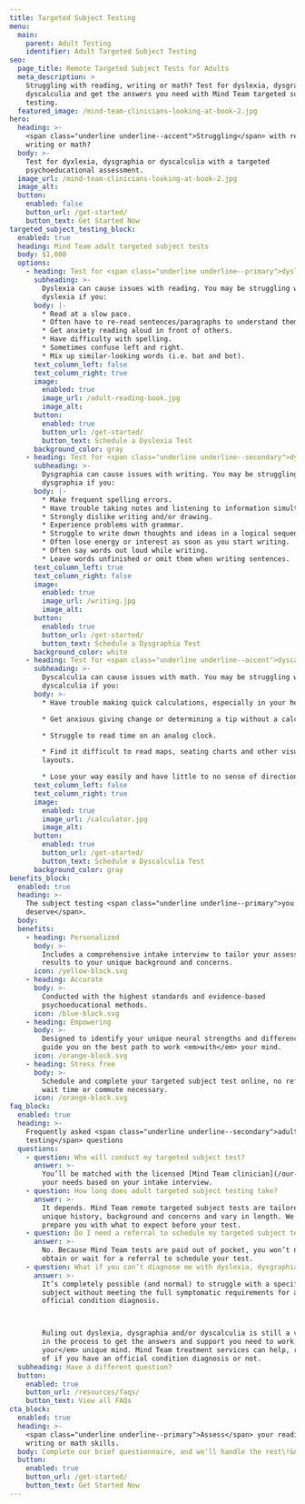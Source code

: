 ```yaml
---
title: Targeted Subject Testing
menu:
  main:
    parent: Adult Testing
    identifier: Adult Targeted Subject Testing
seo:
  page_title: Remote Targeted Subject Tests for Adults
  meta_description: >
    Struggling with reading, writing or math? Test for dyslexia, dysgraphia or
    dyscalculia and get the answers you need with Mind Team targeted subject
    testing.
  featured_image: /mind-team-clinicians-looking-at-book-2.jpg
hero:
  heading: >-
    <span class="underline underline--accent">Struggling</span> with reading,
    writing or math?
  body: >-
    Test for dyxlexia, dysgraphia or dyscalculia with a targeted
    psychoeducational assessment.
  image_url: /mind-team-clinicians-looking-at-book-2.jpg
  image_alt:
  button:
    enabled: false
    button_url: /get-started/
    button_text: Get Started Now
targeted_subject_testing_block:
  enabled: true
  heading: Mind Team adult targeted subject tests
  body: $1,000
  options:
    - heading: Test for <span class="underline underline--primary">dyslexia</span>.
      subheading: >-
        Dyslexia can cause issues with reading. You may be struggling with
        dyslexia if you:
      body: |-
        * Read at a slow pace.
        * Often have to re-read sentences/paragraphs to understand them.
        * Get anxiety reading aloud in front of others.
        * Have difficulty with spelling.
        * Sometimes confuse left and right.
        * Mix up similar-looking words (i.e. bat and bot).
      text_column_left: false
      text_column_right: true
      image:
        enabled: true
        image_url: /adult-reading-book.jpg
        image_alt:
      button:
        enabled: true
        button_url: /get-started/
        button_text: Schedule a Dyslexia Test
      background_color: gray
    - heading: Test for <span class="underline underline--secondary">dysgraphia</span>.
      subheading: >-
        Dysgraphia can cause issues with writing. You may be struggling with
        dysgraphia if you:
      body: |-
        * Make frequent spelling errors.
        * Have trouble taking notes and listening to information simultaneously.
        * Strongly dislike writing and/or drawing.
        * Experience problems with grammar.
        * Struggle to write down thoughts and ideas in a logical sequence.&nbsp;
        * Often lose energy or interest as soon as you start writing.
        * Often say words out loud while writing.
        * Leave words unfinished or omit them when writing sentences.
      text_column_left: true
      text_column_right: false
      image:
        enabled: true
        image_url: /writing.jpg
        image_alt:
      button:
        enabled: true
        button_url: /get-started/
        button_text: Schedule a Dysgraphia Test
      background_color: white
    - heading: Test for <span class="underline underline--accent">dyscalculia</span>.
      subheading: >-
        Dyscalculia can cause issues with math. You may be struggling with
        dyscalculia if you:
      body: >-
        * Have trouble making quick calculations, especially in your head.

        * Get anxious giving change or determining a tip without a calculator.

        * Struggle to read time on an analog clock.

        * Find it difficult to read maps, seating charts and other visual
        layouts.

        * Lose your way easily and have little to no sense of direction.
      text_column_left: false
      text_column_right: true
      image:
        enabled: true
        image_url: /calculator.jpg
        image_alt:
      button:
        enabled: true
        button_url: /get-started/
        button_text: Schedule a Dyscalculia Test
      background_color: gray
benefits_block:
  enabled: true
  heading: >-
    The subject testing <span class="underline underline--primary">you
    deserve</span>.
  body:
  benefits:
    - heading: Personalized
      body: >-
        Includes a comprehensive intake interview to tailor your assessment and
        results to your unique background and concerns.
      icon: /yellow-block.svg
    - heading: Accurate
      body: >-
        Conducted with the highest standards and evidence-based
        psychoeducational methods.
      icon: /blue-block.svg
    - heading: Empowering
      body: >-
        Designed to identify your unique neural strengths and differences and
        guide you on the best path to work <em>with</em> your mind.
      icon: /orange-block.svg
    - heading: Stress free
      body: >-
        Schedule and complete your targeted subject test online, no referral,
        wait time or commute necessary.
      icon: /orange-block.svg
faq_block:
  enabled: true
  heading: >-
    Frequently asked <span class="underline underline--secondary">adult subject
    testing</span> questions
  questions:
    - question: Who will conduct my targeted subject test?
      answer: >-
        You’ll be matched with the licensed [Mind Team clinician](/our-team/) who best fits
        your needs based on your intake interview.
    - question: How long does adult targeted subject testing take?
      answer: >-
        It depends. Mind Team remote targeted subject tests are tailored to your
        unique history, background and concerns and vary in length. We’ll
        prepare you with what to expect before your test.
    - question: Do I need a referral to schedule my targeted subject test?
      answer: >-
        No. Because Mind Team tests are paid out of pocket, you won’t need to
        obtain or wait for a referral to schedule your test.
    - question: What if you can’t diagnose me with dyslexia, dysgraphia or dyscalculia?
      answer: >-
        It’s completely possible (and normal) to struggle with a specific
        subject without meeting the full symptomatic requirements for an
        official condition diagnosis. 



        Ruling out dyslexia, dysgraphia and/or dyscalculia is still a vital step
        in the process to get the answers and support you need to work <em>with
        your</em> unique mind. Mind Team treatment services can help, regardless
        of if you have an official condition diagnosis or not.
  subheading: Have a different question?
  button:
    enabled: true
    button_url: /resources/faqs/
    button_text: View all FAQs
cta_block:
  enabled: true
  heading: >-
    <span class="underline underline--primary">Assess</span> your reading,
    writing or math skills.
  body: Complete our brief questionnaire, and we'll handle the rest\!&nbsp;
  button:
    enabled: true
    button_url: /get-started/
    button_text: Get Started Now
---
```

